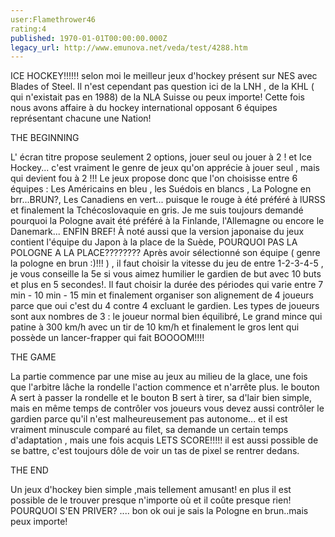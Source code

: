 ```yaml
---
user:Flamethrower46
rating:4
published: 1970-01-01T00:00:00.000Z
legacy_url: http://www.emunova.net/veda/test/4288.htm
---
```

ICE HOCKEY!!!!!! selon moi le meilleur jeux d'hockey présent sur NES avec Blades of Steel. Il n'est cependant pas question ici de la LNH , de la KHL ( qui n'existait pas en 1988) de la NLA Suisse ou peux importe! Cette fois nous avons affaire à du hockey international opposant 6 équipes représentant chacune une Nation!  

  

THE BEGINNING  

  

L' écran titre propose seulement 2 options, jouer seul ou jouer à 2 ! et Ice Hockey... c'est vraiment le genre de jeux qu'on apprécie à jouer seul , mais qui devient fou à 2 !!! Le jeux propose donc que l'on choisisse entre 6 équipes : Les Américains en bleu , les Suédois en blancs , La Pologne en brr...BRUN?, Les Canadiens en vert... puisque le rouge à été préféré à lURSS et finalement la Tchécoslovaquie en gris. Je me suis toujours demandé pourquoi la Pologne avait été préféré à la Finlande, l'Allemagne ou encore le Danemark... ENFIN BREF! À noté aussi que la version japonaise du jeux contient l'équipe du Japon à la place de la Suède, POURQUOI PAS LA POLOGNE A LA PLACE???????? Après avoir sélectionné son équipe ( genre la pologne en brun :)!!! ) , il faut choisir la vitesse du jeu de entre 1-2-3-4-5 , je vous conseille la 5e si vous aimez humilier le gardien de but avec 10 buts et plus en 5 secondes!. Il faut choisir la durée des périodes qui varie entre 7 min - 10 min - 15 min et finalement organiser son alignement de 4 joueurs parce que oui c'est du 4 contre 4 excluant le gardien. Les types de joueurs sont aux nombres de 3 : le joueur normal bien équilibré, Le grand mince qui patine à 300 km/h avec un tir de 10 km/h et finalement le gros lent qui possède un lancer-frapper qui fait BOOOOM!!!!  

  

THE GAME   

  

La partie commence par une mise au jeux au milieu de la glace, une fois que l'arbitre lâche la rondelle l'action commence et n'arrête plus. le bouton A sert à passer la rondelle et le bouton B sert à tirer, sa d'lair bien simple, mais en même temps de contrôler vos joueurs vous devez aussi contrôler le gardien parce qu'il n'est malheureusement pas autonome... et il est vraiment minuscule comparé au filet, sa demande un certain temps d'adaptation , mais une fois acquis LETS SCORE!!!!! il est aussi possible de se battre, c'est toujours dôle de voir un tas de pixel se rentrer dedans.   

  

THE END  

  

Un jeux d'hockey bien simple ,mais tellement amusant! en plus il est possible de le trouver presque n'importe où et il coûte presque rien! POURQUOI S'EN PRIVER? .... bon ok oui je sais la Pologne en brun..mais peux importe!